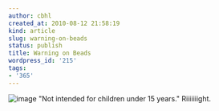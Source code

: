 ```yaml
---
author: cbhl
created_at: 2010-08-12 21:58:19
kind: article
slug: warning-on-beads
status: publish
title: Warning on Beads
wordpress_id: '215'
tags:
- '365'
---
```


![image](http://blog.azuresky.ca/blog/wp-content/uploads/2010/08/wpid-IMG_20100812_215659.jpg)
"Not intended for children under 15 years." Riiiiiiight.
